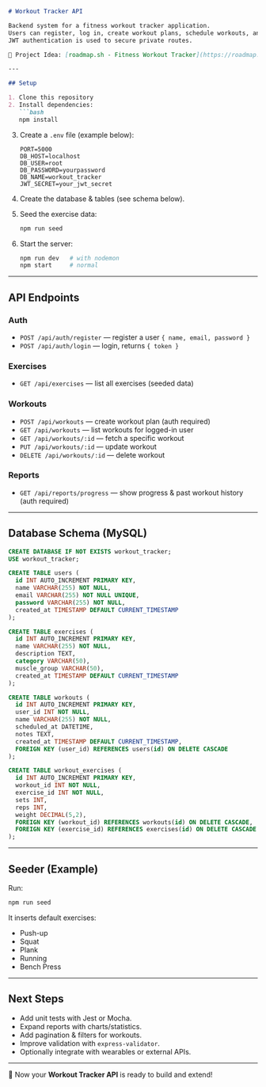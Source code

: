 
````markdown
# Workout Tracker API

Backend system for a fitness workout tracker application.  
Users can register, log in, create workout plans, schedule workouts, and track progress.  
JWT authentication is used to secure private routes.  

📌 Project Idea: [roadmap.sh - Fitness Workout Tracker](https://roadmap.sh/projects/fitness-workout-tracker)

---

## Setup

1. Clone this repository
2. Install dependencies:
   ```bash
   npm install
````

3. Create a `.env` file (example below):

   ```env
   PORT=5000
   DB_HOST=localhost
   DB_USER=root
   DB_PASSWORD=yourpassword
   DB_NAME=workout_tracker
   JWT_SECRET=your_jwt_secret
   ```
4. Create the database & tables (see schema below).
5. Seed the exercise data:

   ```bash
   npm run seed
   ```
6. Start the server:

   ```bash
   npm run dev   # with nodemon
   npm start     # normal
   ```

---

## API Endpoints

### Auth

* `POST /api/auth/register` — register a user `{ name, email, password }`
* `POST /api/auth/login` — login, returns `{ token }`

### Exercises

* `GET /api/exercises` — list all exercises (seeded data)

### Workouts

* `POST /api/workouts` — create workout plan (auth required)
* `GET /api/workouts` — list workouts for logged-in user
* `GET /api/workouts/:id` — fetch a specific workout
* `PUT /api/workouts/:id` — update workout
* `DELETE /api/workouts/:id` — delete workout

### Reports

* `GET /api/reports/progress` — show progress & past workout history (auth required)

---

## Database Schema (MySQL)

```sql
CREATE DATABASE IF NOT EXISTS workout_tracker;
USE workout_tracker;

CREATE TABLE users (
  id INT AUTO_INCREMENT PRIMARY KEY,
  name VARCHAR(255) NOT NULL,
  email VARCHAR(255) NOT NULL UNIQUE,
  password VARCHAR(255) NOT NULL,
  created_at TIMESTAMP DEFAULT CURRENT_TIMESTAMP
);

CREATE TABLE exercises (
  id INT AUTO_INCREMENT PRIMARY KEY,
  name VARCHAR(255) NOT NULL,
  description TEXT,
  category VARCHAR(50),
  muscle_group VARCHAR(50),
  created_at TIMESTAMP DEFAULT CURRENT_TIMESTAMP
);

CREATE TABLE workouts (
  id INT AUTO_INCREMENT PRIMARY KEY,
  user_id INT NOT NULL,
  name VARCHAR(255) NOT NULL,
  scheduled_at DATETIME,
  notes TEXT,
  created_at TIMESTAMP DEFAULT CURRENT_TIMESTAMP,
  FOREIGN KEY (user_id) REFERENCES users(id) ON DELETE CASCADE
);

CREATE TABLE workout_exercises (
  id INT AUTO_INCREMENT PRIMARY KEY,
  workout_id INT NOT NULL,
  exercise_id INT NOT NULL,
  sets INT,
  reps INT,
  weight DECIMAL(5,2),
  FOREIGN KEY (workout_id) REFERENCES workouts(id) ON DELETE CASCADE,
  FOREIGN KEY (exercise_id) REFERENCES exercises(id) ON DELETE CASCADE
);
```

---

## Seeder (Example)

Run:

```bash
npm run seed
```

It inserts default exercises:

* Push-up
* Squat
* Plank
* Running
* Bench Press

---

## Next Steps

* Add unit tests with Jest or Mocha.
* Expand reports with charts/statistics.
* Add pagination & filters for workouts.
* Improve validation with `express-validator`.
* Optionally integrate with wearables or external APIs.

---

🚀 Now your **Workout Tracker API** is ready to build and extend!

```
